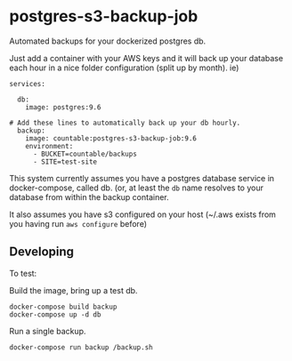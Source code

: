 # postgres-s3-backup-job

Automated backups for your dockerized postgres db.

Just add a container with your AWS keys and it will back up your database each hour in a nice folder configuration (split up by month). ie)

```
services:

  db:
    image: postgres:9.6
  
# Add these lines to automatically back up your db hourly.
  backup:
    image: countable:postgres-s3-backup-job:9.6
    environment:
      - BUCKET=countable/backups
      - SITE=test-site

```

This system currently assumes you have a postgres database service in docker-compose, called db. (or, at least the `db` name resolves to your database from within the backup container.

It also assumes you have s3 configured on your host (~/.aws exists from you having run `aws configure` before)

## Developing

To test:

Build the image, bring up a test db.
```
docker-compose build backup
docker-compose up -d db
```

Run a single backup.
```
docker-compose run backup /backup.sh
```
